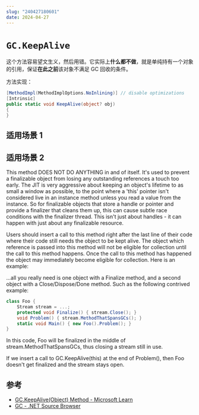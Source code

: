 ```yaml
---
slug: "240427180601"
date: 2024-04-27
---
```


# `GC.KeepAlive`

这个方法容易望文生义，然后用错。它实际上**什么都不做**，就是单纯持有一个对象的引用，保证**在此之前**该对象不满足 GC 回收的条件。

方法实现：

``` csharp
[MethodImpl(MethodImplOptions.NoInlining)] // disable optimizations
[Intrinsic]
public static void KeepAlive(object? obj)
{
}
```

## 适用场景 1

## 适用场景 2

This method DOES NOT DO ANYTHING in and of itself. It's used to prevent a finalizable object from losing any outstanding references a touch too early. The JIT is very aggressive about keeping an object's lifetime to as small a window as possible, to the point where a 'this' pointer isn't considered live in an instance method unless you read a value from the instance. So for finalizable objects that store a handle or pointer and provide a finalizer that cleans them up, this can cause subtle race conditions with the finalizer thread. This isn't just about handles - it can happen with just about any finalizable resource.

Users should insert a call to this method right after the last line of their code where their code still needs the object to be kept alive. The object which reference is passed into this method will not be eligible for collection until the call to this method happens. Once the call to this method has happened the object may immediately become eligible for collection. Here is an example:

...all you really need is one object with a Finalize method, and a second object with a Close/Dispose/Done method. Such as the following contrived example:

``` csharp
class Foo {
    Stream stream = ...;
    protected void Finalize() { stream.Close(); }
    void Problem() { stream.MethodThatSpansGCs(); }
    static void Main() { new Foo().Problem(); }
}
```

In this code, Foo will be finalized in the middle of stream.MethodThatSpansGCs, thus closing a stream still in use.

If we insert a call to GC.KeepAlive(this) at the end of Problem(), then Foo doesn't get finalized and the stream stays open.

## 参考

- [GC.KeepAlive(Object) Method - Microsoft Learn](https://learn.microsoft.com/en-us/dotnet/api/system.gc.keepalive)
- [GC - .NET Source Browser](https://source.dot.net/#System.Private.CoreLib/src/System/GC.CoreCLR.cs,245)
